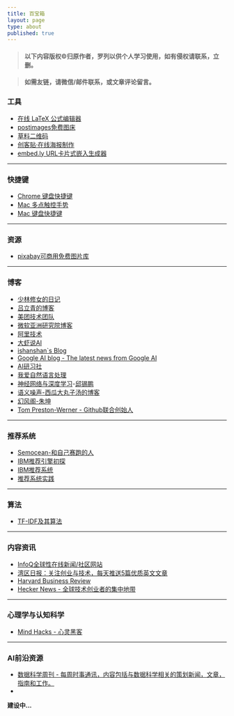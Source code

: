 ```yaml
---
title: 百宝箱
layout: page
type: about
published: true
---
```

> #### 以下内容版权©️归原作者，罗列以供个人学习使用，如有侵权请联系，立删。

> #### 如需友链，请微信/邮件联系，或文章评论留言。


### 工具

* [在线 LaTeX 公式编辑器](https://www.codecogs.com/latex/eqneditor.php?lang=zh-cn)
* [postimages免费图床](https://postimages.org/)
* [草料二维码](https://cli.im/)
* [创客贴·在线海报制作](https://www.chuangkit.com/templatecenter)
* [embed.ly URL卡片式嵌入生成器](https://embed.ly/code)

---

### 快捷键
* [Chrome 键盘快捷键](https://support.google.com/chrome/answer/157179?hl=zh-Hans)
* [Mac 多点触控手势](https://support.apple.com/zh-cn/HT204895)
* [Mac 键盘快捷键](https://support.apple.com/zh-cn/HT201236)

---

### 资源
* [pixabay可商用免费图片库](https://pixabay.com/)

---

### 博客

* [少林修女的日记](https://www.douban.com/people/guyi/notes)
* [吕立青的博客](https://blog.jimmylv.info/)
* [美团技术团队](https://tech.meituan.com/)
* [微软亚洲研究院博客](https://www.msra.cn/zh-cn/news?wd&content-type=all&tag=%25e5%25a4%25a7%25e6%2595%25b0%25e6%258d%25ae)
* [阿里技术](https://102.alibaba.com/tech/index/)
* [大虾说AI](http://www.ramywu.com/)
* [ishanshan`s Blog](https://ishanshan.im/)
* [Google AI blog - The latest news from Google AI](https://ai.googleblog.com/)
* [AI研习社](https://ai.yanxishe.com/)
* [我爱自然语言处理](http://www.52nlp.cn/)
* [神经网络与深度学习](https://nndl.github.io/)-[邱锡鹏](https://xpqiu.github.io/)
* [语义噪声-西瓜大丸子汤的博客](https://baojiebaojie.wordpress.com/)
* [幻风阁-朱坤](http://www.ikent.me/blog/)
* [Tom Preston-Werner - Github联合创始人](http://tom.preston-werner.com/)

---

### 推荐系统

* [Semocean-和自己赛跑的人](http://www.semocean.com/)
* [IBM推荐引擎初探](https://www.ibm.com/developerworks/cn/web/1103_zhaoct_recommstudy1/index.html#icomments)
* [IBM推荐系统](https://www.ibm.com/developerworks/cn/opensource/os-recommender1/index.html)
* [推荐系统实践](https://github.com/AladengodmanVicky/AladengodmanVicky.github.io/blob/master/assets/pdf/%E6%8E%A8%E8%8D%90%E7%B3%BB%E7%BB%9F%E5%AE%9E%E8%B7%B5%20.pdf)

---

### 算法

* [TF-IDF及其算法](http://www.cnblogs.com/biyeymyhjob/archive/2012/07/17/2595249.html)


---

### 内容资讯

* [InfoQ全球性在线新闻/社区网站](https://www.infoq.cn/)
* [湾区日报：关注创业与技术，每天推送5篇优质英文文章](https://wanqu.co/)
* [Harvard Business Review](https://hbr.org/)
* [Hecker News - 全球技术创业者的集中地带](https://news.ycombinator.com/)


---

### 心理学与认知科学

* [Mind Hacks - 心灵黑客](https://mindhacks.com/)

---

### AI前沿资源

* [数据科学周刊 - 每周时事通讯，内容包括与数据科学相关的策划新闻，文章，指南和工作。](https://www.datascienceweekly.org/newsletters)
* []()



**建设中...**
